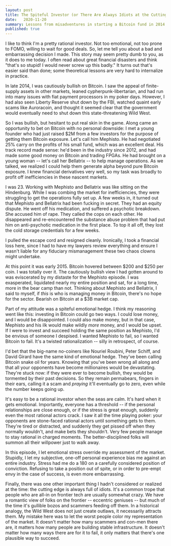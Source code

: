 ```yaml
---
layout: post
title: The Spiteful Investor (or There Are Always Idiots at the Cutting Edge)
date:   2020-11-20
summary: Lessons from misadventures in starting a Bitcoin fund in 2014.
published: true
---
```



I like to think I'm a pretty rational investor. Not too emotional,
not too prone to FOMO, willing to wait for good deals.
So, let me tell you about a bad and embarrassing decision I made.
This story may seem pretty dumb to you, as it does to me today.
I often read about great financial disasters and think
"that's so stupid! I would never screw up this badly."
It turns out that's easier said than done;
some theoretical lessons are very hard to internalize in practice.


In late 2014, I was cautiously bullish on Bitcoin. I saw the appeal
of finite-supply assets in other markets, leaned cypherpunk-libertarian,
and had run into many issues with fiat payment processors in my poker days.
However, I had also seen Liberty Reserve shut down by the FBI,
watched quaint early scams like Auroracoin,
and thought it seemed clear that the government would eventually need to
shut down this state-threatening Wild West.


So I was bullish, but hesitant to put real skin in the game.
Along came an opportunity to bet on Bitcoin with
no personal downside: I met a young founder who had just raised $2M
from a few investors for the purpose of getting them Bitcoin exposure.
Let's call him Mephisto.
He had negotiated 25% carry on the profits of his small fund, which was an excellent deal.
His track record made sense:
he'd been in the industry since 2012, and had made some good money
on Bitcoin and trading FPGAs.
He had brought on a young woman -- let's call her Bellatrix --
to help manage operations.
As we talked, we realized I could help them generate alpha beyond
pure Bitcoin exposure. I knew financial derivatives very well, so
my task was broadly to profit off inefficiencies in these nascent markets.


I was 23.
Working with Mephisto and Bellatrix was like sitting on the Hindenburg.
While I was combing the market for inefficiencies, they were
struggling to get the operations fully set up.
A few weeks in, it turned out
that Mephisto and Bellatrix had been fucking in secret.
They had an equity dispute.
He went off his medication, and
suffered a psychotic breakdown.
She accused him of rape.
They called the cops on each other.
He disappeared and re-encountered the substance abuse problem
that had put him on anti-psychotic medication in the first place.
To top it all off, they lost the cold storage credentials for a few weeks.


I pulled the escape cord and resigned cleanly.
Ironically, I took a financial loss here,
since I had to have my lawyers review everything and
ensure I wasn't liable for any fiduciary mismanagement
these two chaos clowns might undertake.


At this point it was early 2015. Bitcoin hovered between $200 and $250 per coin.
I was totally over it. The cautiously bullish view I had gotten around to
was eviscerated by my distaste for the Mephisto episode.
I was exasperated,
liquidated nearly my entire position and sat, for a long time,
more in the bear camp than not.
Thinking about Mephisto and Bellatrix,
I said to myself, if _this_ is who is managing money in Bitcoin,
there's no hope for the sector.
Bearish on Bitcoin at a $3B market cap.


Part of my attitude was a spiteful emotional hedge.
I think my reasoning went like this:
investing in Bitcoin could go two ways.
I could lose money, and I would be disappointed.
I could also make money,
but in that case, Mephisto and his ilk would make wildly *more* money, and
I would be upset.
If I were to invest and succeed holding the same position as Mephisto,
I'd be envious of someone I despised.
I wanted Mephisto to fail, so I wanted Bitcoin to fail.
It's a twisted rationalization -- silly in retrospect, of course.


I'd bet that the big-name no-coiners like Nouriel Roubini, Peter Schiff,
and David Girard have the same kind of emotional hedge.
They've been calling Bitcoin snake oil for years.
Knowing that you've been wrong all along and that all your opponents
have become millionaires would be devastating.
They're stuck now: if they were ever to become bullish, they would
be tormented by their past decisions.
So they remain permabears, fingers in their ears,
calling it a scam and *praying* it'll eventually go to zero, even while the
number keeps going up.


It's easy to be a rational investor when the seas are calm.
It's hard when it gets emotional.
Importantly,
everyone
has a threshold -- if the personal relationships are close enough,
or if the stress is great enough, suddenly even the most rational actors
crack. I saw it all the time playing poker: your opponents
are stone-faced rational actors until something gets to them. They're tired or
distracted, and suddenly they get pissed off when they normally wouldn't,
and make bets they shouldn't. Very few people manage to stay rational
in charged moments. The better-disciplined folks will
summon all their willpower just to walk away.


In this episode, I let emotional stress override my assessment of the market.
Stupidly, I let my subjective, one-off personal experience bias me against
an entire industry. Stress had me do a 180 on a carefully considered position
of conviction. Refusing to take a position out of spite, or in order to pre-empt envy
in the case of success, is even more embarrassing.


Finally, there was one other important thing I hadn't considered or realized at the time:
the cutting edge is always full of idiots.
It's a common trope that people who are all-in on frontier tech are usually somewhat crazy.
We have a romantic
view of folks on the frontier -- eccentric geniuses -- but much of the time
it's gullible bozos and scammers feeding off them.
In a historical analogy, the Wild West does not just create outlaws, it
necessarily attracts them.
My mistake here was to let the worst people
color my representation of the market.
It doesn't matter how many scammers
and con-men there are, it matters how many people are building stable infrastructure.
It doesn't matter how many ways there are for it to fail, it only matters
that there's one plausible way to succeed.
